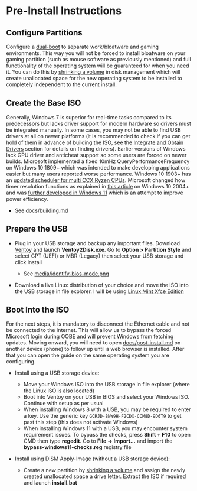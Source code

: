 # Pre-Install Instructions

## Configure Partitions

Configure a [dual-boot](https://en.wikipedia.org/wiki/Multi-booting) to separate work/bloatware and gaming environments. This way you will not be forced to install bloatware on your gaming partition (such as mouse software as previously mentioned) and full functionality of the operating system will be guaranteed for when you need it. You can do this by [shrinking a volume](https://docs.microsoft.com/en-us/windows-server/storage/disk-management/shrink-a-basic-volume) in disk management which will create unallocated space for the new operating system to be installed to completely independent to the current install.

## Create the Base ISO

Generally, Windows 7 is superior for real-time tasks compared to its predecessors but lacks driver support for modern hardware so drivers must be integrated manually. In some cases, you may not be able to find USB drivers at all on newer platforms (it is recommended to check if you can get hold of them
in advance of building the ISO, see the [Integrate and Obtain Drivers](./building.md#integrate-and-obtain-drivers) section for details on finding drivers). Earlier versions of Windows lack GPU driver and anticheat support so some users are forced on newer builds. Microsoft implemented a fixed 10mHz QueryPerformanceFrequency on Windows 10 1809+ which was intended to make developing applications easier but many users reported worse performance. Windows 10 1903+ has an [updated scheduler for multi CCX Ryzen CPUs](https://i.redd.it/y8nxtm08um331.png). Microsoft changed how timer resolution functions as explained in [this article](https://randomascii.wordpress.com/2020/10/04/windows-timer-resolution-the-great-rule-change) on Windows 10 2004+ and was [further developed in Windows 11](../media/windows11-timeapi-changes.png) which is an attempt to improve power efficiency.

- See [docs/building.md](../docs/building.md)

## Prepare the USB

- Plug in your USB storage and backup any important files. Download [Ventoy](https://github.com/ventoy/Ventoy/releases) and launch **Ventoy2Disk.exe**. Go to **Option > Partition Style** and select GPT (UEFI) or MBR (Legacy) then select your USB storage and click install

  - See [media/identify-bios-mode.png](../media/identify-bios-mode.png)
- Download a live Linux distribution of your choice and move the ISO into the USB storage in file explorer. I will be using [Linux Mint Xfce Edition](https://www.linuxmint.com/download.php)

## Boot Into the ISO

For the next steps, it is mandatory to disconnect the Ethernet cable and not be connected to the Internet. This will allow us to bypass the forced Microsoft login during OOBE and will prevent Windows from fetching updates. Moving onward, you will need to open [docs/post-install.md](./post-install.md) on another device (phone) to follow up until a web browser is installed. After that you can open the guide on the same operating system you are configuring.

- Install using a USB storage device:

  - Move your Windows ISO into the USB storage in file explorer (where the Linux ISO is also located)
  - Boot into Ventoy on your USB in BIOS and select your Windows ISO. Continue with setup as per usual
  - When installing Windows 8 with a USB, you may be required to enter a key. Use the generic key ``GCRJD-8NW9H-F2CDX-CCM8D-9D6T9`` to get past this step (this does not activate Windows)
  - When installing Windows 11 with a USB, you may encounter system requirement issues. To bypass the checks, press **Shift + F10** to open CMD then type **regedit**. Go to **File -> Import...** and import the **bypass-windows11-checks.reg** registry file
- Install using DISM Apply-Image (without a USB storage device):

  - Create a new partition by [shrinking a volume](https://docs.microsoft.com/en-us/windows-server/storage/disk-management/shrink-a-basic-volume) and assign the newly created unallocated space a drive letter. Extract the ISO if required and launch **install.bat**

